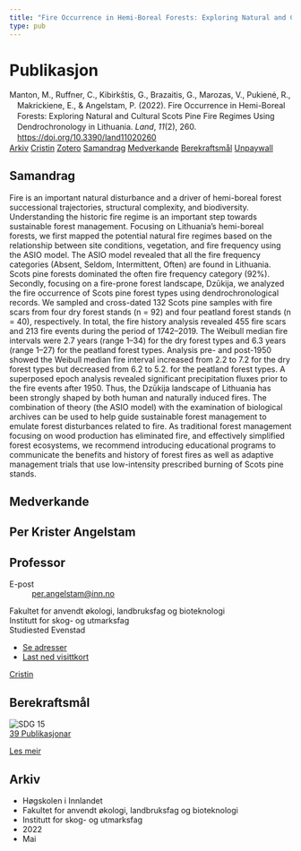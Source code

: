 ```yaml
---
title: "Fire Occurrence in Hemi-Boreal Forests: Exploring Natural and Cultural Scots Pine Fire Regimes Using Dendrochronology in Lithuania"
type: pub
---
```

<h1>Publikasjon</h1>
<article id="csl-bib-container-T8Q43K8M" class="csl-bib-container">
  <div class="csl-bib-body" style="line-height: 1.35; padding-left: 1em; text-indent:-1em;">
  <div class="csl-entry">Manton, M., Ruffner, C., Kibirk&#x161;tis, G., Brazaitis, G., Marozas, V., Pukien&#x117;, R., Makrickiene, E., &amp; Angelstam, P. (2022). Fire Occurrence in Hemi-Boreal Forests: Exploring Natural and Cultural Scots Pine Fire Regimes Using Dendrochronology in Lithuania. <i>Land</i>, <i>11</i>(2), 260. <a href="https://doi.org/10.3390/land11020260">https://doi.org/10.3390/land11020260</a></div>
</div>
  <div class="csl-bib-buttons">
    <a href="#taxonomy-article-T8Q43K8M" class="csl-bib-button">Arkiv</a>
    <a href="https://app.cristin.no/results/show.jsf?id=2026047" alt="Cristin URL" class="csl-bib-button">Cristin</a>
    <a href="http://zotero.org/groups/5022929/items/T8Q43K8M" alt="Zotero URL" class="csl-bib-button">Zotero</a>
    <a href="#abstract-article-T8Q43K8M" class="csl-bib-button">Samandrag</a>
    <a href="#contributors-article-T8Q43K8M" class="csl-bib-button">Medverkande</a>
    <a href="#sdg-article-T8Q43K8M" class="csl-bib-button">Berekraftsmål</a>
    <a href="https://www.mdpi.com/2073-445X/11/2/260/pdf?version=1644548140" class="csl-bib-button">Unpaywall</a>
  </div>
  <div id="csl-bib-meta-container-T8Q43K8M"></div>
</article>
<div id="csl-bib-meta-T8Q43K8M" class="csl-bib-meta">
  <article id="abstract-article-T8Q43K8M" class="abstract-article">
    <h1>Samandrag</h1>
    Fire is an important natural disturbance and a driver of hemi-boreal forest successional trajectories, structural complexity, and biodiversity. Understanding the historic fire regime is an important step towards sustainable forest management. Focusing on Lithuania’s hemi-boreal forests, we first mapped the potential natural fire regimes based on the relationship between site conditions, vegetation, and fire frequency using the ASIO model. The ASIO model revealed that all the fire frequency categories (Absent, Seldom, Intermittent, Often) are found in Lithuania. Scots pine forests dominated the often fire frequency category (92%). Secondly, focusing on a fire-prone forest landscape, Dzūkija, we analyzed the fire occurrence of Scots pine forest types using dendrochronological records. We sampled and cross-dated 132 Scots pine samples with fire scars from four dry forest stands (n = 92) and four peatland forest stands (n = 40), respectively. In total, the fire history analysis revealed 455 fire scars and 213 fire events during the period of 1742–2019. The Weibull median fire intervals were 2.7 years (range 1–34) for the dry forest types and 6.3 years (range 1–27) for the peatland forest types. Analysis pre- and post-1950 showed the Weibull median fire interval increased from 2.2 to 7.2 for the dry forest types but decreased from 6.2 to 5.2. for the peatland forest types. A superposed epoch analysis revealed significant precipitation fluxes prior to the fire events after 1950. Thus, the Dzūkija landscape of Lithuania has been strongly shaped by both human and naturally induced fires. The combination of theory (the ASIO model) with the examination of biological archives can be used to help guide sustainable forest management to emulate forest disturbances related to fire. As traditional forest management focusing on wood production has eliminated fire, and effectively simplified forest ecosystems, we recommend introducing educational programs to communicate the benefits and history of forest fires as well as adaptive management trials that use low-intensity prescribed burning of Scots pine stands.
  </article>
  <article id="contributors-article-T8Q43K8M" class="contributors-article">
    <h1>Medverkande</h1>
    <div class="personas">
<div class="vrtx-hinn-person-card">
<div class="photo">
<i class="lar la-user-circle missing-person"></i>
</div>
<div class="info">
<hgroup><h1>Per Krister Angelstam</h1>
<h2>Professor</h2>
</hgroup><dl>
<dt>E-post</dt>
<dd>
<a href="mailto:per.angelstam@inn.no">per.angelstam@inn.no</a>
</dd>
</dl>
<p>
Fakultet for anvendt økologi, landbruksfag og bioteknologi<br>
Institutt for skog- og utmarksfag<br>
Studiested Evenstad
</p>
<ul class="vrtx-hinn-links">
<li><a href="https://www.inn.no/finn-en-ansatt/per-angelstam.html#vrtx-hinn-addresses">Se adresser</a></li>
<li><a href="https://www.inn.no/finn-en-ansatt/per-angelstam.html?vrtx=vcf">Last ned visittkort</a></li>
</ul>
</div>
</div>
<a href="https://app.cristin.no/persons/show.jsf?id=1318014" alt="Cristin URL" class="personas-cristin">Cristin</a>
</div>
  </article>
  <article id="sdg-article-T8Q43K8M" class="sdg-article">
    <h1>Berekraftsmål</h1>
    <div class="sdg-container"><div id="sdg15" class="sdg">
<img src="{{< params subfolder >}}images/sdg/sdg15_no.png" class="image" alt="SDG 15">
<div class="sdg-overlay">
<a href="{{< params subfolder >}}no/archive/?sdg=15#archive" class="sdg-publication-count"><span>39</span> Publikasjonar</a>
<p><a href="https://www.fn.no/om-fn/fns-baerekraftsmaal/livet-paa-land?lang=nno-NO" class="sdg-read-more">Les meir</a></p>
</div>
</div></div>
  </article>
  <article id="taxonomy-article-T8Q43K8M" class="taxonomy-article">
    <h1>Arkiv</h1>
    <ul>
      <li>Høgskolen i Innlandet</li>
      <li>Fakultet for anvendt økologi, landbruksfag og bioteknologi</li>
      <li>Institutt for skog- og utmarksfag</li>
      <li>2022</li>
      <li>Mai</li>
    </ul>
  </article>
</div>
